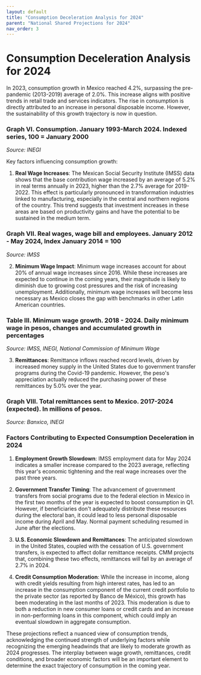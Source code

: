```yaml
---
layout: default
title: "Consumption Deceleration Analysis for 2024"
parent: "National Shared Projections for 2024"
nav_order: 3
---
```


# Consumption Deceleration Analysis for 2024

In 2023, consumption growth in Mexico reached 4.2%, surpassing the pre-pandemic (2013-2019) average of 2.0%. This increase aligns with positive trends in retail trade and services indicators. The rise in consumption is directly attributed to an increase in personal disposable income. However, the sustainability of this growth trajectory is now in question.

### Graph VI. Consumption. January 1993-March 2024. Indexed series, 100 = January 2000

*Source: INEGI*

Key factors influencing consumption growth:

1. **Real Wage Increases**: The Mexican Social Security Institute (IMSS) data shows that the base contribution wage increased by an average of 5.2% in real terms annually in 2023, higher than the 2.7% average for 2019-2022. This effect is particularly pronounced in transformation industries linked to manufacturing, especially in the central and northern regions of the country. This trend suggests that investment increases in these areas are based on productivity gains and have the potential to be sustained in the medium term.

### Graph VII. Real wages, wage bill and employees. January 2012 - May 2024, Index January 2014 = 100

*Source: IMSS*

2. **Minimum Wage Impact**: Minimum wage increases account for about 20% of annual wage increases since 2016. While these increases are expected to continue in the coming years, their magnitude is likely to diminish due to growing cost pressures and the risk of increasing unemployment. Additionally, minimum wage increases will become less necessary as Mexico closes the gap with benchmarks in other Latin American countries.

### Table III. Minimum wage growth. 2018 - 2024. Daily minimum wage in pesos, changes and accumulated growth in percentages

*Source: IMSS, INEGI, National Commission of Minimum Wage*

3. **Remittances**: Remittance inflows reached record levels, driven by increased money supply in the United States due to government transfer programs during the Covid-19 pandemic. However, the peso's appreciation actually reduced the purchasing power of these remittances by 5.0% over the year.

### Graph VIII. Total remittances sent to Mexico. 2017-2024 (expected). In millions of pesos.

*Source: Banxico, INEGI*

### Factors Contributing to Expected Consumption Deceleration in 2024

1. **Employment Growth Slowdown**: IMSS employment data for May 2024 indicates a smaller increase compared to the 2023 average, reflecting this year's economic tightening and the real wage increases over the past three years.

2. **Government Transfer Timing**: The advancement of government transfers from social programs due to the federal election in Mexico in the first two months of the year is expected to boost consumption in Q1. However, if beneficiaries don't adequately distribute these resources during the electoral ban, it could lead to less personal disposable income during April and May. Normal payment scheduling resumed in June after the elections.

3. **U.S. Economic Slowdown and Remittances**: The anticipated slowdown in the United States, coupled with the cessation of U.S. government transfers, is expected to affect dollar remittance receipts. CMM projects that, combining these two effects, remittances will fall by an average of 2.7% in 2024.

4. **Credit Consumption Moderation**: While the increase in income, along with credit yields resulting from high interest rates, has led to an increase in the consumption component of the current credit portfolio to the private sector (as reported by Banco de México), this growth has been moderating in the last months of 2023. This moderation is due to both a reduction in new consumer loans or credit cards and an increase in non-performing loans in this component, which could imply an eventual slowdown in aggregate consumption.

These projections reflect a nuanced view of consumption trends, acknowledging the continued strength of underlying factors while recognizing the emerging headwinds that are likely to moderate growth as 2024 progresses. The interplay between wage growth, remittances, credit conditions, and broader economic factors will be an important element to determine the exact trajectory of consumption in the coming year.
